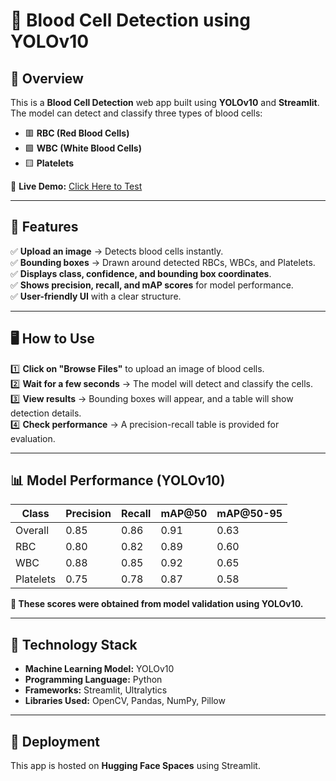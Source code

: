 # 🔬 Blood Cell Detection using YOLOv10

 

## 📌 Overview
This is a **Blood Cell Detection** web app built using **YOLOv10** and **Streamlit**.  
The model can detect and classify three types of blood cells:  
- 🟥 **RBC (Red Blood Cells)**  
- 🟩 **WBC (White Blood Cells)**  
- 🟨 **Platelets**  

🚀 **Live Demo:** [Click Here to Test](https://huggingface.co/spaces/rohanavhad/blood-cell-detection)  

---

## 🎯 **Features**
✅ **Upload an image** → Detects blood cells instantly.  
✅ **Bounding boxes** → Drawn around detected RBCs, WBCs, and Platelets.  
✅ **Displays class, confidence, and bounding box coordinates**.  
✅ **Shows precision, recall, and mAP scores** for model performance.  
✅ **User-friendly UI** with a clear structure.  

---

## 🖥️ **How to Use**
1️⃣ **Click on "Browse Files"** to upload an image of blood cells.  
2️⃣ **Wait for a few seconds** → The model will detect and classify the cells.  
3️⃣ **View results** → Bounding boxes will appear, and a table will show detection details.  
4️⃣ **Check performance** → A precision-recall table is provided for evaluation.  

---

## 📊 **Model Performance (YOLOv10)**
| Class      | Precision | Recall | mAP@50 | mAP@50-95 |
|------------|------------|------------|------------|------------|
| Overall    | 0.85      | 0.86      | 0.91      | 0.63      |
| RBC        | 0.80      | 0.82      | 0.89      | 0.60      |
| WBC        | 0.88      | 0.85      | 0.92      | 0.65      |
| Platelets  | 0.75      | 0.78      | 0.87      | 0.58      |

**🔹 These scores were obtained from model validation using YOLOv10.**  

---

## 🔧 **Technology Stack**
- **Machine Learning Model:** YOLOv10  
- **Programming Language:** Python  
- **Frameworks:** Streamlit, Ultralytics  
- **Libraries Used:** OpenCV, Pandas, NumPy, Pillow  

---

## 🚀 **Deployment**
This app is hosted on **Hugging Face Spaces** using Streamlit.  


